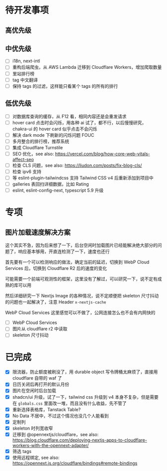 # 待开发事项
## 高优先级

## 中优先级
- [ ] i18n, next-intl
- [ ] 重构后端爬虫，从 AWS Lambda 迁移到 Cloudflare Workers，增加爬取数量
- [ ] 里站排行榜
- [ ] tag 中文翻译
- [ ] 保持 tags 的过滤，这样能只看某个 tags 的所有的排行

## 低优先级
- [ ] 对数据库查询的缓存，从 F12 看，相同内容还是会重发请求
- [ ] hover card 点击时会闪烁，用各种 ai 试了，都不行，以后慢慢研究，chakra-ui 的 hover card 似乎点击不会闪烁
- [ ] 解决 dark mode 下刷新的闪烁问题 FOUC
- [ ] 多月整合的排行榜，推荐系统
- [ ] 集成 Cloudflare Turnstile
- [ ] SEO 优化，see also: https://vercel.com/blog/how-core-web-vitals-affect-seo
- [ ] 检查 CLS 问题，see also: https://liudon.com/posts/fix-blog-cls/
- [ ] 检查 ipv6 支持
- [ ] 等 eslint-plugin-tailwindcss 支持 Tailwind CSS v4 后重新添加到项目中
- [ ] galleries 表回扫详细数据，比如 Rating
- [ ] eslint, eslint-config-next, typescript 5.9 升级

# 专项
## 图片加载速度解决方案
这个其实不急，因为后来想了一下，后台空闲时加载图片已经能解决绝大部分的问题了，响应基本够用，开直连检测了一下，速度也还行

首先要有一个可以检测响应的做法，确定当前的延迟，切换到 WebP Cloud Services 后，切换到 Cloudflare R2 后的速度的变化

可能需要一个前端可观测性的框架，这里没有了解过，可以研究一下，说不定有成熟的库可以用

然后详细研究一下 Nextjs Image 的各种情况，说不定顺便把 skeleton 尺寸抖动的问题也一起解决了，注意 Header `x-nextjs-cache`

WebP Cloud Services 这里感觉可以不做了，公网连接怎么也不会有内网快的

- [ ] WebP Cloud Services
- [ ] 图片从 cloudflare r2 中读取
- [ ] skeleton 尺寸抖动

# 已完成
- [x] 限流器，防止额度被刷没了，用 durable object 写令牌桶太麻烦了，直接用 cloudflare 自带的 waf 了
- [x] 日历关闭后再打开的默认月份
- [x] 图片在空闲时后台加载
- [x] shadcn/ui 升级，试了一下，tailwind css 升级到 v4 本身不复杂，但是需要在 `globals.css` 里面改一堆，而且没有什么收益，先不管了
- [x] 重新选择表格库，Tanstack Table?
- [x] No Data 不居中，不过这个情况也没几个人能看到
- [x] 定制列
- [x] skeleton 时列宽收窄
- [x] 迁移到 @opennextjs/cloudflare，see also: https://blog.cloudflare.com/deploying-nextjs-apps-to-cloudflare-workers-with-the-opennext-adapter/
- [x] 筛选 tags
- [x] 使用远程绑定, see also: https://opennext.js.org/cloudflare/bindings#remote-bindings